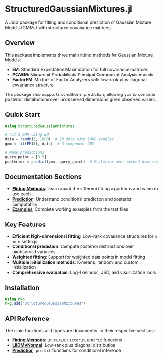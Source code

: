 # StructuredGaussianMixtures.jl

A Julia package for fitting and conditional prediction of Gaussian Mixture Models (GMMs) with structured covariance matrices.

## Overview

This package implements three main fitting methods for Gaussian Mixture Models:

- **EM**: Standard Expectation Maximization for full covariance matrices
- **PCAEM**: Mixture of Probabilistic Principal Component Analysis models
- **FactorEM**: Mixture of Factor Analyzers with low-rank plus diagonal covariance structure

The package also supports conditional prediction, allowing you to compute posterior distributions over unobserved dimensions given observed values.

## Quick Start

```julia
using StructuredGaussianMixtures

# Fit a GMM using EM
data = randn(2, 1000)  # 2D data with 1000 samples
gmm = fit(EM(3), data)  # 3-component GMM

# Make predictions
query_point = [0.5]
posterior = predict(gmm, query_point)  # Posterior over second dimension
```

## Documentation Sections

- **[Fitting Methods](@ref)**: Learn about the different fitting algorithms and when to use each
- **[Prediction](@ref)**: Understand conditional prediction and posterior computation
- **[Examples](@ref)**: Complete working examples from the test files

## Key Features

- **Efficient high-dimensional fitting**: Low-rank covariance structures for `m ≫ n` settings
- **Conditional prediction**: Compute posterior distributions over unobserved variables
- **Weighted fitting**: Support for weighted data points in model fitting
- **Multiple initialization methods**: K-means, random, and custom initialization
- **Comprehensive evaluation**: Log-likelihood, JSD, and visualization tools

## Installation

```julia
using Pkg
Pkg.add("StructuredGaussianMixtures")
```

## API Reference

The main functions and types are documented in their respective sections:

- **[Fitting Methods](@ref)**: `EM`, `PCAEM`, `FactorEM`, and `fit` functions
- **[LRDMvNormal](@ref)**: Low-rank plus diagonal distribution
- **[Prediction](@ref)**: `predict` functions for conditional inference
